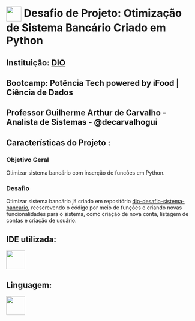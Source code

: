 
<h1>
    <a href="https://www.dio.me/">
     <img align="center" width="40px" src="https://hermes.digitalinnovation.one/assets/diome/logo-minimized.png"></a>
    <span> Desafio de Projeto: Otimização de Sistema Bancário Criado em Python
</h1>

## Instituição: [DIO](https://web.dio.me/home)

## Bootcamp: Potência Tech powered by iFood | Ciência de Dados

## Professor Guilherme Arthur de Carvalho - Analista de Sistemas - @decarvalhogui

## Características do Projeto :

### Objetivo Geral
Otimizar sistema bancário com inserção de funcões em Python.

### Desafio
Otimizar sistema bancário já criado em repositório [dio-desafio-sistema-bancario](https://github.com/IgorAti/dio-desafio-sistema-bancario), reescrevendo o código por meio de funções e criando novas funcionalidades para o sistema, como criação de nova conta, listagem de contas e criação de usuário.


## IDE utilizada:
<img width="50" height="50" src="https://cdn.jsdelivr.net/gh/devicons/devicon/icons/vscode/vscode-plain-wordmark.svg" />
          

## Linguagem:
<img width="50" height="50" src="https://cdn.jsdelivr.net/gh/devicons/devicon/icons/python/python-original-wordmark.svg" />
